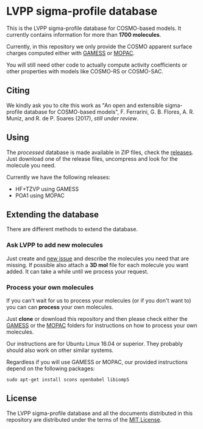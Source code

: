 # LVPP sigma-profile database

This is the LVPP sigma-profile database for COSMO-based models. It currently contains information for more than **1700 molecules**.

Currently, in this repository we only provide the COSMO apparent surface charges computed either with
[GAMESS](http://www.msg.ameslab.gov/gamess/) or [MOPAC](http://openmopac.net/).

You will still need other code to actually compute activity coefficients or other properties with models like COSMO-RS or COSMO-SAC.

## Citing
We kindly ask you to cite this work as "An open and extensible sigma-profile database for COSMO-based models",
F. Ferrarini, G. B. Flores, A. R. Muniz, and R. de P. Soares (2017), *still under review*.

## Using
The *processed* database is made available in ZIP files, check the [releases](http://github.com/lvpp/sigma/releases).
Just download one of the release files, uncompress and look for the molecule you need.

Currently we have the following releases:
* HF+TZVP using GAMESS
* POA1 using MOPAC

## Extending the database

There are different methods to extend the database.

### Ask LVPP to add new molecules

Just create and [new issue](https://github.com/lvpp/sigma/issues)
and describe the molecules you need that are missing.
If possible also attach a **3D mol** file for each molecule you want added.
It can take a while until we process your request.

### Process your own molecules

If you can't wait for us to process your molecules (or if you don't want to)
you can can **process** your own molecules.

Just **clone** or download this repository and then
please check either the [GAMESS](https://github.com/lvpp/sigma/tree/master/GAMESS)
or the [MOPAC](https://github.com/lvpp/sigma/tree/master/MOPAC) folders for instructions
on how to process your own molecules.

Our instructions are for Ubuntu Linux 16.04 or superior. They probably should also
work on other similar systems.

Regardless if you will use GAMESS or MOPAC,
our provided instructions depend on the following packages:
```
sudo apt-get install scons openbabel libiomp5
```

## License

The LVPP sigma-profile database and all the documents distributed in this repository are distributed under the terms
of the [MIT License](https://github.com/lvpp/sigma/blob/master/LICENSE).
